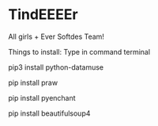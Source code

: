 # TindEEEEr
All girls + Ever Softdes Team!

Things to install: Type in command terminal

pip3 install python-datamuse

pip install praw

pip install pyenchant

pip install beautifulsoup4
